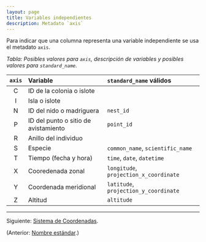 ```yaml
---
layout: page
title: Variables independientes
description: Metadato `axis`
---
```


Para indicar que una columna representa una variable independiente se usa el metadato `axis`.

_Tabla: Posibles valores para `axis`, descripción de variables y posibles valores para `standard_name`._

`axis` | Variable                              | `standard_name` válidos
:-----:|:--------------------------------------|:---------------------------------------
C      | ID de la colonia o islote             |
I      | Isla o islote                         |
N      | ID del nido o madriguera              | `nest_id`
P      | ID del punto o sitio de avistamiento  | `point_id`
R      | Anillo del individuo                  |
S      | Especie                               | `common_name`, `scientific_name`
T      | Tiempo (fecha y hora)                 | `time`, `date`, `datetime`
X      | Cooredenada zonal                     | `longitude`, `projection_x_coordinate`
Y      | Coordenada meridional                 | `latitude`, `projection_y_coordinate`
Z      | Altitud                               | `altitude`

---

Siguiente: [Sistema de Coordenadas](coordenadas.html).

(Anterior: [Nombre estándar](standard_name.html).)